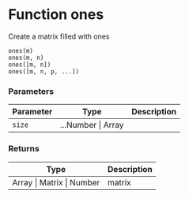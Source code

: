 # Function ones

Create a matrix filled with ones

    ones(m)
    ones(m, n)
    ones([m, n])
    ones([m, n, p, ...])


### Parameters

Parameter | Type | Description
--------- | ---- | -----------
`size` | ...Number &#124; Array | 

### Returns

Type | Description
---- | -----------
Array &#124; Matrix &#124; Number | matrix




<!-- Note: This file is automatically generated from source code comments. Changes made in this file will be overridden. -->
